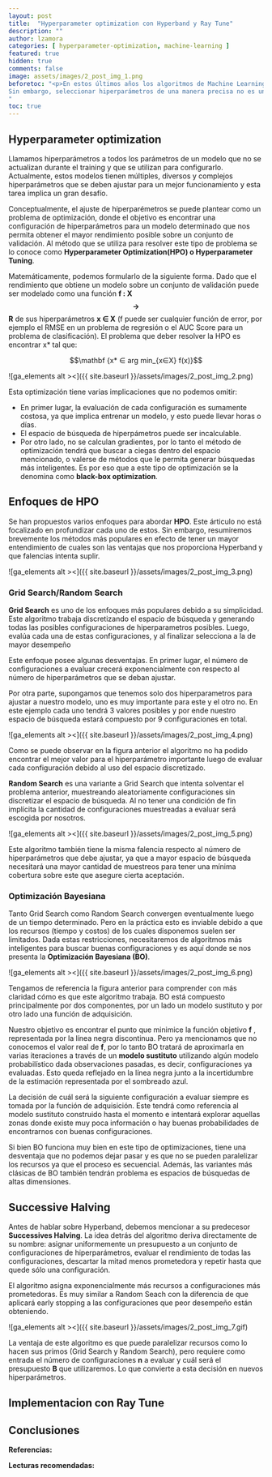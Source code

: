 ```yaml
---
layout: post
title:  "Hyperparameter optimization con Hyperband y Ray Tune"
description: ""
author: lzamora
categories: [ hyperparameter-optimization, machine-learning ]
featured: true
hidden: true
comments: false
image: assets/images/2_post_img_1.png
beforetoc: "<p>En estos últimos años los algoritmos de Machine Learning(ML) han resuelto con éxito una amplia variedad de tareas, alcanzando el state of the art en diversas áreas. Esto no sólo se debe al desarrollo de nuevos algoritmos (más potentes y más grandes). En muchos casos la selección de buenos hiperparámetros ha contribuido a este logro.</p>
Sin embargo, seleccionar hiperparámetros de una manera precisa no es una tarea para nada trivial. En consecuencia existen distintas técnicas enfocadas a resolver este tipo problema y en este artículo te presentaré a Hyperband.
"
toc: true
---
```




## Hyperparameter optimization

Llamamos hiperparámetros a todos los parámetros de un modelo que no se actualizan durante el training y que se utilizan para configurarlo. Actualmente, estos modelos tienen  múltiples, diversos y complejos hiperparámetros que se deben ajustar para un mejor funcionamiento y esta tarea implica un gran desafío.

Conceptualmente, el ajuste de hiperparémetros se puede plantear como un problema de optimización, donde el objetivo es encontrar una configuración de hiperparámetros para un modelo determinado que nos permita obtener el mayor rendimiento posible sobre un conjunto de validación. Al método que se utiliza para resolver este tipo de problema se lo conoce como **Hyperparameter Optimization(HPO) o Hyperparameter Tuning**.

Matemáticamente, podemos formularlo de la siguiente forma. Dado que el rendimiento que obtiene un modelo sobre un conjunto de validación puede ser modelado como una función **f : X $$ \to $$ R** de sus hiperparámetros **x ∈ X** (f puede ser cualquier función de error, por ejemplo el RMSE en un problema de regresión o el AUC Score para un problema de clasificación). El problema que deber resolver la HPO es encontrar x* tal que:
<center>$$\mathbf {x* ∈ arg min_{x∈X} f(x)}$$</center>

![ga_elements alt ><]({{ site.baseurl }}/assets/images/2_post_img_2.png)

Esta optimización tiene varias implicaciones que no podemos omitir:
+ En primer lugar, la evaluación de cada configuración es sumamente costosa, ya que implica entrenar un modelo, y esto puede llevar horas o días. 
+ El espacio de búsqueda de hiperpámetros puede ser incalculable. 
+ Por otro lado, no se calculan gradientes, por lo tanto el método de optimización tendrá que buscar a ciegas dentro del espacio mencionado, o valerse de métodos que le permita generar búsquedas más inteligentes. Es por eso que a este tipo de optimización se la denomina como **black-box optimization**.


## Enfoques de HPO
Se han propuestos varios enfoques para abordar **HPO**. Este árticulo no está focalizado en profundizar cada uno de estos. Sin embargo, resumiremos brevemente los métodos más populares en efecto de tener un mayor entendimiento de cuales son las ventajas que nos proporciona Hyperband y que falencias intenta suplir.

![ga_elements alt ><]({{ site.baseurl }}/assets/images/2_post_img_3.png)


### Grid Search/Random Search
**Grid Search** es uno de los enfoques más populares debido a su simplicidad. Este algoritmo trabaja discretizando el espacio de búsqueda y generando todas las posibles configuraciones de hiperparametros posibles. Luego, evalúa cada una de estas configuraciones, y al finalizar selecciona a la de mayor desempeño

Este enfoque posee algunas desventajas. En primer lugar, el número de configuraciones a evaluar crecerá exponencialmente con respecto al número de hiperparámetros que se deban ajustar.

Por otra parte, supongamos que tenemos solo dos hiperparametros para ajustar a nuestro modelo, uno es muy importante para este y el otro no. En este ejemplo cada uno tendrá 3 valores posibles y por ende nuestro espacio de búsqueda estará compuesto por 9 configuraciones en total.

![ga_elements alt ><]({{ site.baseurl }}/assets/images/2_post_img_4.png)

Como se puede observar en la figura anterior el algoritmo no ha podido encontrar el mejor valor para el hiperparámetro importante luego de evaluar cada configuración debido al uso del espacio discretizado.

**Random Search** es una variante a Grid Search que intenta solventar el problema anterior, muestreando aleatoriamente configuraciones sin discretizar el espacio de búsqueda. Al no tener una condición de fin implícita la cantidad de configuraciones muestreadas a evaluar será escogida por nosotros.

![ga_elements alt ><]({{ site.baseurl }}/assets/images/2_post_img_5.png)

Este algoritmo también tiene la misma falencia respecto al número de hiperparámetros que debe ajustar, ya que a mayor espacio de búsqueda necesitará una mayor cantidad de muestreos para tener una mínima cobertura sobre este que asegure cierta aceptación.


### Optimización Bayesiana
Tanto Grid Search como Random Search convergen eventualmente luego de un tiempo determinado. Pero en la práctica esto es inviable debido a que los recursos (tiempo y costos) de los cuales disponemos suelen ser limitados. Dada estas restricciones,  necesitaremos de algoritmos más inteligentes para buscar buenas configuraciones y es aquí donde se nos presenta la **Optimización Bayesiana (BO)**.

![ga_elements alt ><]({{ site.baseurl }}/assets/images/2_post_img_6.png)

Tengamos de referencia la figura anterior para comprender con más claridad cómo es que este algoritmo trabaja. BO está compuesto principalmente por dos componentes, por un lado un modelo sustituto y por otro lado una función de adquisición.

Nuestro objetivo es encontrar el punto que minimice la función objetivo **f** , representada por la línea negra discontinua. Pero ya mencionamos que no conocemos el valor real de **f**, por lo tanto BO tratará de aproximarla en varias iteraciones a través de un **modelo sustituto** utilizando algún modelo probabilístico dada observaciones pasadas, es decir, configuraciones ya evaluadas. Esto queda reflejado en la línea negra junto a la incertidumbre de la estimación representada por el sombreado azul.

La decisión de cuál será la siguiente configuración a evaluar siempre es tomada por la función de adquisición. Este tendrá como referencia al modelo sustituto construido hasta el momento e intentará explorar aquellas zonas donde existe muy poca información o hay buenas probabilidades de encontrarnos con buenas configuraciones.

Si bien BO funciona muy bien en este tipo de optimizaciones, tiene una desventaja que no podemos dejar pasar y es que no se pueden paralelizar los recursos ya que el proceso es secuencial. Además, las variantes más clásicas de BO también tendrán problema es espacios de búsquedas de altas dimensiones.


## Successive Halving
Antes de hablar sobre Hyperband, debemos mencionar a su predecesor **Successives Halving**. La idea detrás del algoritmo deriva directamente de su nombre: asignar uniformemente un presupuesto a un conjunto de configuraciones de hiperparámetros, evaluar el rendimiento de todas las configuraciones, descartar la mitad menos prometedora y repetir hasta que quede sólo una configuración.

El algoritmo asigna exponencialmente más recursos a configuraciones más prometedoras. Es muy similar a Random Seach con la diferencia de que aplicará early stopping a las configuraciones que peor desempeño están obteniendo.


![ga_elements alt ><]({{ site.baseurl }}/assets/images/2_post_img_7.gif)

La ventaja de este algoritmo es que puede paralelizar recursos como lo hacen sus primos (Grid Search y Random Search), pero requiere como entrada el número de configuraciones **n** a evaluar y cuál será el presupuesto **B** que utilizaremos. Lo que convierte a esta decisión en nuevos hiperparámetros.
 



## Implementacion con Ray Tune


## Conclusiones


**Referencias:**


**Lecturas recomendadas:**